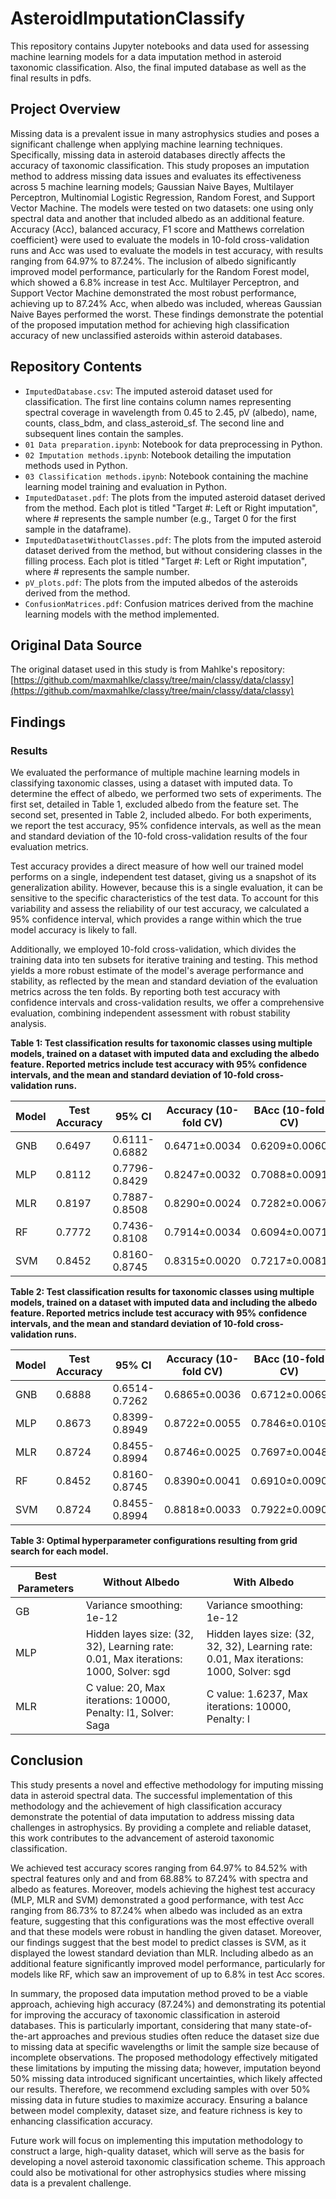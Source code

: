 # AsteroidImputationClassify

This repository contains Jupyter notebooks and data used for assessing machine learning models for a data imputation method in asteroid taxonomic classification. Also, the final imputed database as well as the final results in pdfs.  

## Project Overview

Missing data is a prevalent issue in many astrophysics studies and poses a significant challenge when applying machine learning techniques. Specifically, missing data in asteroid databases directly affects the accuracy of taxonomic classification. This study proposes an imputation method to address missing data issues and evaluates its effectiveness across 5 machine learning models; Gaussian Naive Bayes, Multilayer Perceptron, Multinomial Logistic Regression, Random Forest, and Support Vector Machine. The models were tested on two datasets: one using only spectral data and another that included albedo as an additional feature. Accuracy (Acc), balanced accuracy, F1 score and Matthews correlation coefficient} were used to evaluate the models in 10-fold cross-validation runs and Acc was used to evaluate the models in test accuracy, with results ranging from 64.97% to 87.24%. The inclusion of albedo significantly improved model performance, particularly for the Random Forest model, which showed a 6.8% increase in test Acc. Multilayer Perceptron, and Support Vector Machine demonstrated the most robust performance, achieving up to 87.24% Acc, when albedo was included, whereas Gaussian Naive Bayes performed the worst. These findings demonstrate the potential of the proposed imputation method for achieving high classification accuracy of new unclassified asteroids within asteroid databases.


## Repository Contents

* `ImputedDatabase.csv`: The imputed asteroid dataset used for classification. The first line contains column names representing spectral coverage in wavelength from 0.45 to 2.45, pV (albedo), name, counts, class_bdm, and class_asteroid_sf. The second line and subsequent lines contain the samples.
* `01 Data preparation.ipynb`: Notebook for data preprocessing in Python.
* `02 Imputation methods.ipynb`: Notebook detailing the imputation methods used in Python.
* `03 Classification methods.ipynb`: Notebook containing the machine learning model training and evaluation in Python.
* `ImputedDataset.pdf`: The plots from the imputed asteroid dataset derived from the method. Each plot is titled "Target #: Left or Right imputation", where # represents the sample number (e.g., Target 0 for the first sample in the dataframe).
* `ImputedDatasetWithoutClasses.pdf`: The plots from the imputed asteroid dataset derived from the method, but without considering classes in the filling process. Each plot is titled "Target #: Left or Right imputation", where # represents the sample number.
* `pV_plots.pdf`: The plots from the imputed albedos of the asteroids derived from the method.
* `ConfusionMatrices.pdf`: Confusion matrices derived from the machine learning models with the method implemented.



## Original Data Source

The original dataset used in this study is from Mahlke's repository: [https://github.com/maxmahlke/classy/tree/main/classy/data/classy](https://github.com/maxmahlke/classy/tree/main/classy/data/classy)

## Findings

### Results

We evaluated the performance of multiple machine learning models in classifying taxonomic classes, using a dataset with imputed data. To determine the effect of albedo, we performed two sets of experiments. The first set, detailed in Table 1, excluded albedo from the feature set. The second set, presented in Table 2, included albedo. For both experiments, we report the test accuracy, 95% confidence intervals, as well as the mean and standard deviation of the 10-fold cross-validation results of the four evaluation metrics.

Test accuracy provides a direct measure of how well our trained model performs on a single, independent test dataset, giving us a snapshot of its generalization ability. However, because this is a single evaluation, it can be sensitive to the specific characteristics of the test data. To account for this variability and assess the reliability of our test accuracy, we calculated a 95% confidence interval, which provides a range within which the true model accuracy is likely to fall.

Additionally, we employed 10-fold cross-validation, which divides the training data into ten subsets for iterative training and testing. This method yields a more robust estimate of the model's average performance and stability, as reflected by the mean and standard deviation of the evaluation metrics across the ten folds. By reporting both test accuracy with confidence intervals and cross-validation results, we offer a comprehensive evaluation, combining independent assessment with robust stability analysis.

**Table 1: Test classification results for taxonomic classes using multiple models, trained on a dataset with imputed data and excluding the albedo feature. Reported metrics include test accuracy with 95% confidence intervals, and the mean and standard deviation of 10-fold cross-validation runs.**

| Model | Test Accuracy | 95% CI | Accuracy (10-fold CV) | BAcc (10-fold CV) | F1 (10-fold CV) | MCC (10-fold CV) |
|---|---|---|---|---|---|---|
| GNB | 0.6497 | 0.6111-0.6882 | 0.6471±0.0034 | 0.6209±0.0060 | 0.6597±0.0033 | 0.5849±0.0037 |
| MLP | 0.8112 | 0.7796-0.8429 | 0.8247±0.0032 | 0.7088±0.0091 | 0.8224±0.0033 | 0.7801±0.0041 |
| MLR | 0.8197 | 0.7887-0.8508 | 0.8290±0.0024 | 0.7282±0.0067 | 0.8264±0.0024 | 0.7852±0.0030 |
| RF  | 0.7772 | 0.7436-0.8108 | 0.7914±0.0034 | 0.6094±0.0071 | 0.7806±0.0038 | 0.7356±0.0045 |
| SVM | 0.8452 | 0.8160-0.8745 | 0.8315±0.0020 | 0.7217±0.0081 | 0.8292±0.0021 | 0.7888±0.0025 |

**Table 2: Test classification results for taxonomic classes using multiple models, trained on a dataset with imputed data and including the albedo feature. Reported metrics include test accuracy with 95% confidence intervals, and the mean and standard deviation of 10-fold cross-validation runs.**

| Model | Test Accuracy | 95% CI | Accuracy (10-fold CV) | BAcc (10-fold CV) | F1 (10-fold CV) | MCC (10-fold CV) |
|---|---|---|---|---|---|---|
| GNB | 0.6888 | 0.6514-0.7262 | 0.6865±0.0036 | 0.6712±0.0069 | 0.6980±0.0033 | 0.6300±0.0039 |
| MLP | 0.8673 | 0.8399-0.8949 | 0.8722±0.0055 | 0.7846±0.0109 | 0.8710±0.0055 | 0.8399±0.0070 |
| MLR | 0.8724 | 0.8455-0.8994 | 0.8746±0.0025 | 0.7697±0.0048 | 0.8718±0.0026 | 0.8422±0.0032 |
| RF  | 0.8452 | 0.8160-0.8745 | 0.8390±0.0041 | 0.6910±0.0090 | 0.8309±0.0046 | 0.7967±0.0052 |
| SVM | 0.8724 | 0.8455-0.8994 | 0.8818±0.0033 | 0.7922±0.0090 | 0.8799±0.0032 | 0.8516±0.0040 |

**Table 3: Optimal hyperparameter configurations resulting from grid search for each model.**

| Best Parameters | Without Albedo | With Albedo |
|---|---|---|
| GB | Variance smoothing: 1e-12 | Variance smoothing: 1e-12 |
| MLP | Hidden layes size: (32, 32), Learning rate: 0.01, Max iterations: 1000, Solver: sgd | Hidden layes size: (32, 32, 32), Learning rate: 0.01, Max iterations: 1000, Solver: sgd |
| MLR | C value: 20, Max iterations: 10000, Penalty: l1, Solver: Saga | C value: 1.6237, Max iterations: 10000, Penalty: l


## Conclusion

This study presents a novel and effective methodology for imputing missing data in asteroid spectral data. The successful implementation of this methodology and the achievement of high classification accuracy demonstrate the potential of data imputation to address missing data challenges in astrophysics. By providing a complete and reliable dataset, this work contributes to the advancement of asteroid taxonomic classification.

We achieved test accuracy scores ranging from 64.97% to 84.52% with spectral features only and and from 68.88% to 87.24% with spectra and albedo as features. Moreover, models achieving the highest test accuracy (MLP, MLR and SVM) demonstrated a good performance, with test Acc ranging from 86.73% to 87.24% when albedo was included as an extra feature, suggesting that this configurations was the most effective overall and that these models were robust in handling the given dataset. Moreover, our findings suggest that the best model to predict classes is SVM, as it displayed the lowest standard deviation than MLR. Including albedo as an additional feature significantly improved model performance, particularly for models like RF, which saw an improvement of up to 6.8% in test Acc scores.

In summary, the proposed data imputation method proved to be a viable approach, achieving high accuracy (87.24%) and demonstrating its potential for improving the accuracy of taxonomic classification in asteroid databases. This is particularly important, considering that many state-of-the-art approaches and previous studies often reduce the dataset size due to missing data at specific wavelengths or limit the sample size because of incomplete observations. The proposed methodology effectively mitigated these limitations by imputing the missing data; however, imputation beyond 50% missing data introduced significant uncertainties, which likely affected our results. Therefore, we recommend excluding samples with over 50\% missing data in future studies to maximize accuracy. Ensuring a balance between model complexity, dataset size, and feature richness is key to enhancing classification accuracy.

Future work will focus on implementing this imputation methodology to construct a large, high-quality dataset, which will serve as the basis for developing a novel asteroid taxonomic classification scheme. This approach could also be motivational for other astrophysics studies where missing data is a prevalent challenge.
